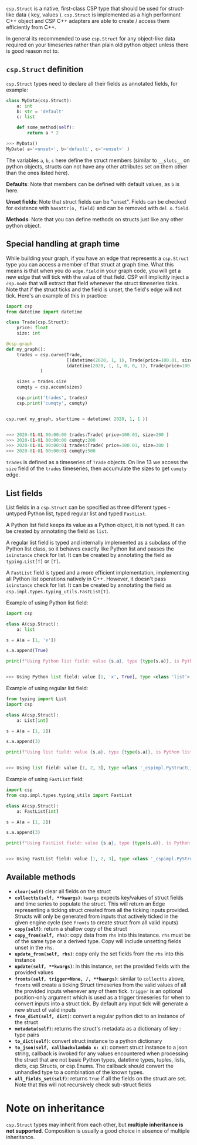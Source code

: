`csp.Struct` is a native, first-class CSP type that should be used for struct-like data ( key, values ). `csp.Struct` is implemented as a high performant C++ object and CSP C++ adapters are able to create / access them efficiently from C++.

In general its recommended to use `csp.Struct` for any object-like data required on your timeseries rather than plain old python object unless there is good reason not to.

## `csp.Struct` definition

`csp.Struct` types need to declare all their fields as annotated fields, for example:

```python
class MyData(csp.Struct):
    a: int
    b: str = 'default'
    c: list

    def some_method(self):
        return a * 2

>>> MyData()
MyData( a='<unset>', b='default', c='<unset>' )
```

The variables `a`, `b`, `c` here define the struct members (similar to `__slots__` on python objects, structs can not have any other attributes set on them other than the ones listed here).

**Defaults**: Note that members can be defined with default values, as `b` is here.

**Unset fields**: Note that struct fields can be "unset". Fields can be checked for existence with `hasattr(o, field)` and can be removed with `del o.field`.

**Methods**: Note that you can define methods on structs just like any other python object.

## Special handling at graph time

While building your graph, if you have an edge that represents a `csp.Struct` type you can access a member of that struct at graph time. What this means is that when you do `edge.field` in your graph code, you will get a new edge that will tick with the value of that field. CSP will implicitly inject a `csp.node` that will extract that field whenever the struct timeseries ticks. Note that if the struct ticks and the field is unset, the field's edge will not tick. Here's an example of this in practice:

```python
import csp
from datetime import datetime

class Trade(csp.Struct):
    price: float
    size: int

@csp.graph
def my_graph():
    trades = csp.curve(Trade,
                       [(datetime(2020, 1, 1), Trade(price=100.01, size=200)),
                       (datetime(2020, 1, 1, 0, 0, 1), Trade(price=100.01, size=300))]
             )

    sizes = trades.size
    cumqty = csp.accum(sizes)

    csp.print('trades', trades)
    csp.print('cumqty', cumqty)


csp.run( my_graph, starttime = datetime( 2020, 1, 1 ))


>>> 2020-01-01 00:00:00 trades:Trade( price=100.01, size=200 )
>>> 2020-01-01 00:00:00 cumqty:200
>>> 2020-01-01 00:00:01 trades:Trade( price=100.01, size=300 )
>>> 2020-01-01 00:00:01 cumqty:500
```

`trades` is defined as a timeseries of `Trade` objects. On line 13 we access the `size` field of the `trades` timeseries, then accumulate the sizes to get `cumqty` edge.

## List fields

List fields in a `csp.Struct` can be specified as three different types - untyped Python list, typed regular list and typed `FastList`.

A Python list field keeps its value as a Python object, it is not typed. It can be created by annotating the field as `list`.

A regular list field is typed and internally implemented as a subclass of the Python list class, so it behaves exactly like Python list and passes the `isinstance` check for list. It can be created by annotating the field as `typing.List[T]` or `[T]`.

A `FastList` field is typed and a more efficient implementation, implementing all Python list operations natively in C++. However, it doesn't pass `isinstance` check for list. It can be created by annotating the field as `csp.impl.types.typing_utils.FastList[T]`.

Example of using Python list field:

```python
import csp

class A(csp.Struct):
    a: list

s = A(a = [1, 'x'])

s.a.append(True)

print(f"Using Python list field: value {s.a}, type {type(s.a)}, is Python list: {isinstance(s.a, list)}")


>>> Using Python list field: value [1, 'x', True], type <class 'list'>, is Python list: True
```

Example of using regular list field:

```python
from typing import List
import csp

class A(csp.Struct):
    a: List[int]

s = A(a = [1, 2])

s.a.append(3)

print(f"Using list field: value {s.a}, type {type(s.a)}, is Python list: {isinstance(s.a, list)}")


>>> Using list field: value [1, 2, 3], type <class '_cspimpl.PyStructList'>, is Python list: True
```

Example of using `FastList` field:

```python
import csp
from csp.impl.types.typing_utils import FastList

class A(csp.Struct):
    a: FastList[int]

s = A(a = [1, 2])

s.a.append(3)

print(f"Using FastList field: value {s.a}, type {type(s.a)}, is Python list: {isinstance(s.a, list)}")


>>> Using FastList field: value [1, 2, 3], type <class '_cspimpl.PyStructFastList'>, is Python list: False
```

## Available methods

- **`clear(self)`** clear all fields on the struct
- **`collectts(self, **kwargs)`**: `kwargs` expects key/values of struct fields and time series to populate the struct. This will return an Edge representing a ticking struct created from all the ticking inputs provided. Structs will only be generated from inputs that actively ticked in the given engine cycle (see `fromts` to create struct from all valid inputs)
- **`copy(self)`**: return a shallow copy of the struct
- **`copy_from(self, rhs)`**: copy data from `rhs` into this instance. `rhs` must be of the same type or a derived type. Copy will include unsetting fields unset in the `rhs`.
- **`update_from(self, rhs)`**: copy only the set fields from the `rhs` into this instance
- **`update(self, **kwargs)`**: in this instance, set the provided fields with the provided values
- **`fromts(self, trigger=None, /, **kwargs)`**: similar to `collectts` above, `fromts` will create a ticking Struct timeseries from the valid values of all the provided inputs whenever any of them tick. `trigger` is an optional position-only argument which is used as a trigger timeseries for when to convert inputs into a struct tick. By default any input tick will generate a new struct of valid inputs
- **`from_dict(self, dict)`**: convert a regular python dict to an instance of the struct
- **`metadata(self)`**: returns the struct's metadata as a dictionary of key : type pairs
- **`to_dict(self)`**: convert struct instance to a python dictionary
- **`to_json(self, callback=lambda x: x)`**: convert struct instance to a json string, callback is invoked for any values encountered when processing the struct that are not basic Python types, datetime types, tuples, lists, dicts, csp.Structs, or csp.Enums. The callback should convert the unhandled type to a combination of the known types.
- **`all_fields_set(self)`**: returns `True` if all the fields on the struct are set. Note that this will not recursively check sub-struct fields

# Note on inheritance

`csp.Struct` types may inherit from each other, but **multiple inheritance is not supported**. Composition is usually a good choice in absence of multiple inheritance.
